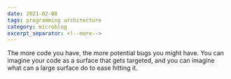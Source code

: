 ```yaml
---
date: 2021-02-08
tags: programming architecture
category: microblog
excerpt_separator: <!--more-->
---
```


The more code you have, the more potential bugs you might have. You can imagine your code as a surface that gets targeted, and you can imagine what can a large surface do to ease hitting it.

<!--more-->
